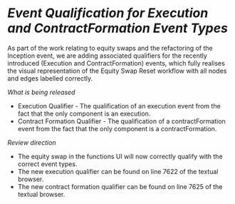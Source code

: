 # *Event Qualification for Execution and ContractFormation Event Types*

As part of the work relating to equity swaps and the refactoring of the Inception event, we are adding associated qualifiers for the recently introduced (Execution and ContractFormation) events, which fully realises the visual representation of the Equity Swap Reset workflow with all nodes and edges labelled correctly.

_What is being released_

- Execution Qualifier - The qualification of an execution event from the fact that the only component is an execution.
- Contract Formation Qualifier - The qualification of a contractFormation event from the fact that the only component is a contractFormation.

_Review direction_

- The equity swap in the functions UI will now correctly qualify with the correct event types.
- The new execution qualifier can be found on line 7622 of the textual browser.
- The new contract formation qualifier can be found on line 7625 of the textual browser.

